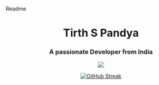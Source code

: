 

Readme
<h1 align="center">Tirth S Pandya</h1>
<h3 align="center">A passionate Developer from India</h3>

<p align="center">
  <a href="https://skillicons.dev">
    <img src="https://skillicons.dev/icons?i=apple,cpp,c,css,html,git,github,js,typescript,express,mysql,python,notion,vscode" />
  </a>
</p>

<p align="center">
<a href="https://git.io/streak-stats"><img src="https://streak-stats.demolab.com?user=Tirth678" alt="GitHub Streak" /></a>
